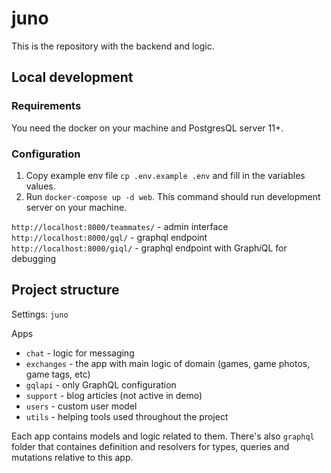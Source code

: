 # juno

This is the repository with the backend and logic.

## Local development

### Requirements

You need the docker on your machine and PostgresQL server 11+.

### Configuration

1. Copy example env file `cp .env.example .env` and fill in the variables values.
2. Run `docker-compose up -d web`. This command should run development server
on your machine.

`http://localhost:8000/teammates/` - admin interface \
`http://localhost:8000/gql/` - graphql endpoint \
`http://localhost:8000/giql/` - graphql endpoint with Graph*i*QL for debugging

## Project structure
Settings: `juno`

Apps

- `chat` - logic for messaging
- `exchanges` - the app with main logic of domain (games, game photos, game tags, etc)
- `gqlapi` - only GraphQL configuration
- `support` - blog articles (not active in demo)
- `users` - custom user model
- `utils` - helping tools used throughout the project

Each app contains models and logic related to them. There's also `graphql`
folder that containes definition and resolvers for types, queries and 
mutations relative to this app.